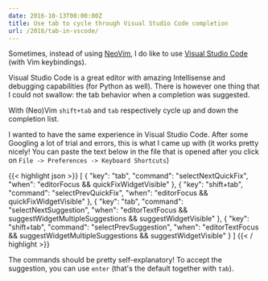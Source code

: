 ```yaml
---
date: 2016-10-13T00:00:00Z
title: Use tab to cycle through Visual Studio Code completion
url: /2016/tab-in-vscode/
---
```


Sometimes, instead of using [NeoVim](https://github.com/neovim/neovim/), I do like to use 
[Visual Studio Code](https://code.visualstudio.com) (with Vim keybindings).

Visual Studio Code is a great editor with amazing Intellisense and debugging capabilities (for 
Python as well). There is however one thing that I could not swallow: the tab behavior when a 
completion was suggested.

With (Neo)Vim `shift+tab` and `tab` respectively cycle up and down the completion list.

I wanted to have the same experience in Visual Studio Code. After some Googling a lot of trial and
errors, this is what I came up with (it works pretty nicely! You can paste the text below in the
file that is opened after you click on `File -> Preferences -> Keyboard Shortcuts`)

{{< highlight json >}}
[
        {
        "key": "tab",
        "command": "selectNextQuickFix",
        "when": "editorFocus && quickFixWidgetVisible"
    },
        {
        "key": "shift+tab",
        "command": "selectPrevQuickFix",
        "when": "editorFocus && quickFixWidgetVisible"
    },
        {
        "key": "tab",
        "command": "selectNextSuggestion",
        "when": "editorTextFocus && suggestWidgetMultipleSuggestions && suggestWidgetVisible"
    },
        {
        "key": "shift+tab",
        "command": "selectPrevSuggestion",
        "when": "editorTextFocus && suggestWidgetMultipleSuggestions && suggestWidgetVisible"
    }
]
{{< / highlight >}}

The commands should be pretty self-explanatory! To accept the suggestion, you can use `enter` 
(that's the default together with `tab`). 